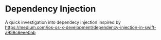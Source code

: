 # Dependency Injection

A quick investigation into dependecy injection inspired by 
https://medium.com/ios-os-x-development/dependency-injection-in-swift-a959c6eee0ab
